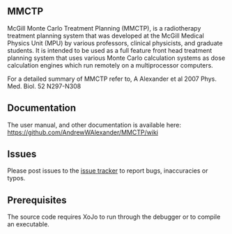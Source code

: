 ## MMCTP
McGill Monte Carlo Treatment Planning (MMCTP), is a radiotherapy treatment planning system that was developed 
at the McGill Medical Physics Unit (MPU) by various professors, clinical physicists, and graduate students. 
It is intended to be used as a full feature front head treatment planning system that uses various Monte Carlo calculation systems as dose calculation engines which run remotely on a multiprocessor computers.

For a detailed summary of MMCTP refer to, A Alexander et al 2007 Phys. Med. Biol. 52 N297-N308 


## Documentation
The user manual, and other documentation is available here:
https://github.com/AndrewWAlexander/MMCTP/wiki

## Issues
Please post issues to the [issue tracker](https://github.com/AndrewWAlexander/MMCTP/issues) to
report bugs, inaccuracies or typos. 

## Prerequisites
The source code requires XoJo to run through the debugger or to compile an executable. 
